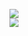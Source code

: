 [![](https://img.shields.io/badge/Made%20With-Github%20Spray-lightgrey.svg?style=for-the-badge&logo=github)](https://github.com/Annihil/github-spray#3756)  
[![](https://i.imgur.com/2DrTn0Z.gif)](https://github.com/Annihil/github-spray)